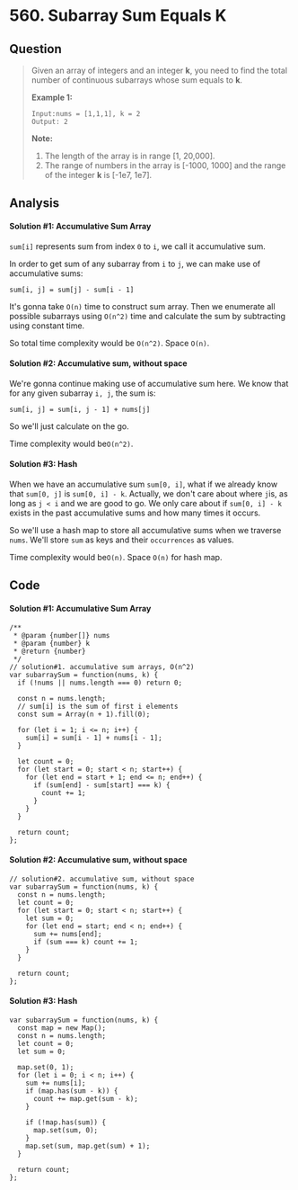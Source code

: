 # 560. Subarray Sum Equals K

## Question

> Given an array of integers and an integer **k**, you need to find the total number of continuous subarrays whose sum equals to **k**.
>
> **Example 1:**  
>
>
> ```text
> Input:nums = [1,1,1], k = 2
> Output: 2
> ```
>
> **Note:**  
>
>
> 1. The length of the array is in range \[1, 20,000\].
> 2. The range of numbers in the array is \[-1000, 1000\] and the range of the integer **k** is \[-1e7, 1e7\].

## Analysis

#### Solution \#1: Accumulative Sum Array

`sum[i]` represents sum from index `0` to `i`, we call it accumulative sum.

In order to get sum of any subarray from `i` to `j`, we can make use of accumulative sums:

`sum[i, j] = sum[j] - sum[i - 1]`

It's gonna take `O(n)` time to construct sum array. Then we enumerate all possible subarrays using `O(n^2)` time and calculate the sum by subtracting using constant time. 

So total time complexity would be `O(n^2)`.  Space `O(n)`.

#### Solution \#2: Accumulative sum, without space

We're gonna continue making use of accumulative sum here. We know that for any given subarray `i, j`, the sum is:

`sum[i, j] = sum[i, j - 1] + nums[j]`

So we'll just calculate on the go.

Time complexity would be`O(n^2)`.

#### Solution \#3: Hash

When we have an accumulative sum `sum[0, i]`, what if we already know that `sum[0, j]` is `sum[0, i] - k`. Actually, we don't care about where `j`is, as long as `j < i` and we are good to go. We only care about if `sum[0, i] - k` exists in the past accumulative sums and how many times it occurs. 

So we'll use a hash map to store all accumulative sums when we traverse `nums`. We'll store `sum` as keys and their `occurrences` as values.

Time complexity would be`O(n)`. Space `O(n)` for hash map.

## Code

#### Solution \#1: Accumulative Sum Array 

```text
/**
 * @param {number[]} nums
 * @param {number} k
 * @return {number}
 */
// solution#1. accumulative sum arrays, O(n^2)
var subarraySum = function(nums, k) {
  if (!nums || nums.length === 0) return 0;

  const n = nums.length;
  // sum[i] is the sum of first i elements
  const sum = Array(n + 1).fill(0);
  
  for (let i = 1; i <= n; i++) {
    sum[i] = sum[i - 1] + nums[i - 1];
  }
  
  let count = 0;
  for (let start = 0; start < n; start++) {
    for (let end = start + 1; end <= n; end++) {
      if (sum[end] - sum[start] === k) {
        count += 1;
      }
    }
  }
  
  return count;
};
```

#### Solution \#2: Accumulative sum, without space

```text
// solution#2. accumulative sum, without space
var subarraySum = function(nums, k) {
  const n = nums.length;
  let count = 0;
  for (let start = 0; start < n; start++) {
    let sum = 0;
    for (let end = start; end < n; end++) {
      sum += nums[end];
      if (sum === k) count += 1;
    }
  }
  
  return count;
};
```

#### Solution \#3: Hash

```text
var subarraySum = function(nums, k) {
  const map = new Map();
  const n = nums.length;
  let count = 0;
  let sum = 0;
  
  map.set(0, 1);
  for (let i = 0; i < n; i++) {
    sum += nums[i];
    if (map.has(sum - k)) {
      count += map.get(sum - k);
    }
    
    if (!map.has(sum)) {
      map.set(sum, 0);
    }
    map.set(sum, map.get(sum) + 1);
  }
  
  return count;
};
```

